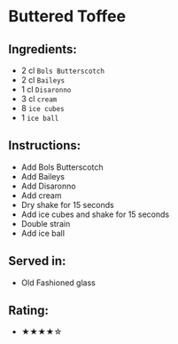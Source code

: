 # Buttered Toffee

## Ingredients:
- 2 cl `Bols Butterscotch`
- 2 cl `Baileys`
- 1 cl `Disaronno`
- 3 cl `cream`
- 8 `ice cubes`
- 1 `ice ball`

## Instructions:
- Add Bols Butterscotch
- Add Baileys
- Add Disaronno
- Add cream
- Dry shake for 15 seconds
- Add ice cubes and shake for 15 seconds
- Double strain
- Add ice ball

## Served in:
- Old Fashioned glass

## Rating:
- ★★★★☆
